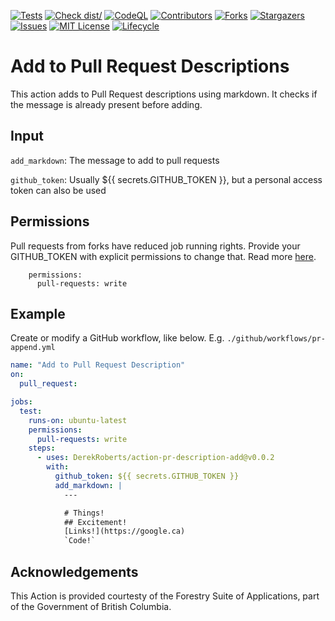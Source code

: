 <!-- Badges -->
[![Tests](https://github.com/DerekRoberts/action-pr-description-add/workflows/build-test/badge.svg)](https://github.com/DerekRoberts/action-pr-description-add)
[![Check dist/](https://github.com/DerekRoberts/action-pr-description-add/actions/workflows/check-dist.yml/badge.svg)](https://github.com/DerekRoberts/action-pr-description-add/actions/workflows/check-dist.yml)
[![CodeQL](https://github.com/DerekRoberts/action-pr-description-add/actions/workflows/codeql-analysis.yml/badge.svg)](https://github.com/DerekRoberts/action-pr-description-add/actions/workflows/codeql-analysis.yml)
[![Contributors](https://img.shields.io/github/contributors/DerekRoberts/action-pr-description-add)](/../../graphs/contributors)
[![Forks](https://img.shields.io/github/forks/DerekRoberts/action-pr-description-add)](/../../network/members)
[![Stargazers](https://img.shields.io/github/stars/DerekRoberts/action-pr-description-add)](/../../stargazers)
[![Issues](https://img.shields.io/github/issues/DerekRoberts/action-pr-description-add)](/../../issues)
[![MIT License](https://img.shields.io/github/license/DerekRoberts/action-pr-description-add.svg)](/LICENSE)
[![Lifecycle](https://img.shields.io/badge/Lifecycle-Experimental-339999)](https://github.com/bcgov/repomountie/blob/master/doc/lifecycle-badges.md)

# Add to Pull Request Descriptions

This action adds to Pull Request descriptions using markdown.  It checks if the message is already present before adding.

## Input

`add_markdown`: The message to add to pull requests

`github_token`: Usually ${{ secrets.GITHUB_TOKEN }}, but a personal access token can also be used

## Permissions

Pull requests from forks have reduced job running rights.  Provide your GITHUB_TOKEN with explicit permissions to change that.  Read more [here](https://docs.github.com/en/actions/security-guides/automatic-token-authentication#permissions-for-the-github_token).

```
    permissions:
      pull-requests: write
```


## Example

Create or modify a GitHub workflow, like below.  E.g. `./github/workflows/pr-append.yml`

```yaml
name: "Add to Pull Request Description"
on:
  pull_request:

jobs:
  test:
    runs-on: ubuntu-latest
    permissions:
      pull-requests: write
    steps:
      - uses: DerekRoberts/action-pr-description-add@v0.0.2
        with:
          github_token: ${{ secrets.GITHUB_TOKEN }}
          add_markdown: |
            ---

            # Things!
            ## Excitement!
            [Links!](https://google.ca)
            `Code!`
```

## Acknowledgements

This Action is provided courtesty of the Forestry Suite of Applications, part of the Government of British Columbia.

